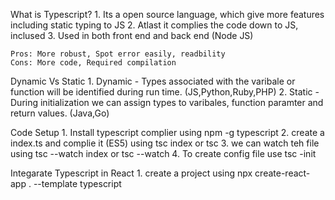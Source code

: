 What is Typescript?
    1. Its a open source language, which give more features including static typing to JS
    2. Atlast it complies the code down to JS, inclused
    3. Used in both front end and back end (Node JS)

    Pros: More robust, Spot error easily, readbility
    Cons: More code, Required compilation

Dynamic Vs Static 
    1. Dynamic - Types associated with the varibale or function will be identified during run time. (JS,Python,Ruby,PHP)
    2. Static - During initialization we can assign types to varibales, function paramter and return values. (Java,Go)

Code Setup
    1. Install typescript complier using npm -g typescript
    2. create a index.ts and complie it (ES5) using tsc index or tsc
    3. we can watch teh file using tsc --watch index  or tsc --watch
    4. To create config file use tsc -init

Integarate Typescript in React 
    1. create a project using npx create-react-app . --template typescript